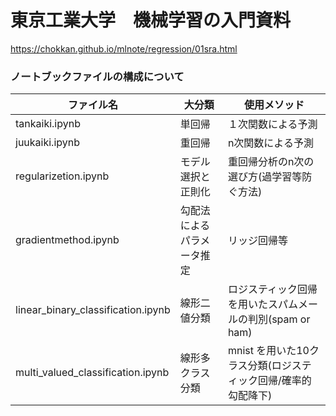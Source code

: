 # 東京工業大学　機械学習の入門資料

https://chokkan.github.io/mlnote/regression/01sra.html


### ノートブックファイルの構成について

| ファイル名 | 大分類 | 使用メソッド |
| -- | -- | -- |
| tankaiki.ipynb | 単回帰 | １次関数による予測 |
| juukaiki.ipynb | 重回帰 | n次関数による予測 |
| regularizetion.ipynb | モデル選択と正則化 | 重回帰分析のn次の選び方(過学習等防ぐ方法) |
| gradientmethod.ipynb | 勾配法によるパラメータ推定 | リッジ回帰等 |
| linear_binary_classification.ipynb | 線形二値分類 | ロジスティック回帰を用いたスパムメールの判別(spam or ham) |
| multi_valued_classification.ipynb | 線形多クラス分類 | mnist を用いた10クラス分類(ロジスティック回帰/確率的勾配降下) |

